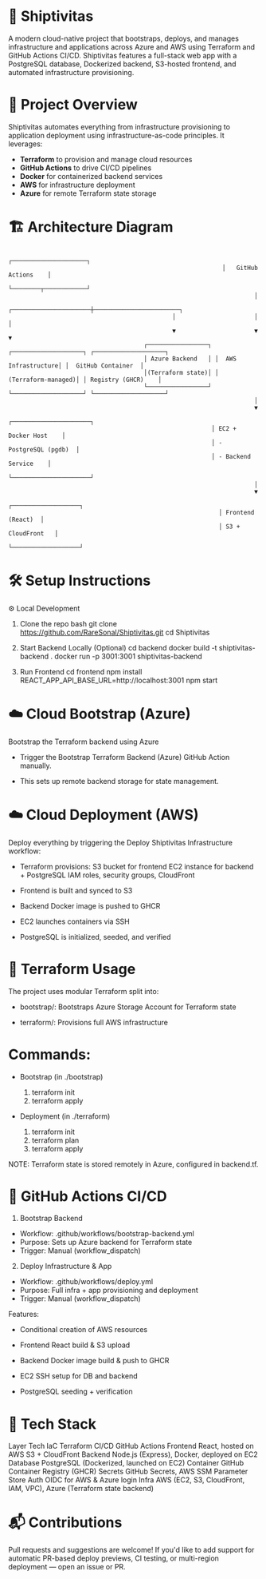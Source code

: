 # 🚀 Shiptivitas

A modern cloud-native project that bootstraps, deploys, and manages infrastructure and applications across Azure and AWS using Terraform and GitHub Actions CI/CD. 
Shiptivitas features a full-stack web app with a PostgreSQL database, Dockerized backend, S3-hosted frontend, and automated infrastructure provisioning.

# 📌 Project Overview

Shiptivitas automates everything from infrastructure provisioning to application deployment using infrastructure-as-code principles. It leverages:

- **Terraform** to provision and manage cloud resources
- **GitHub Actions** to drive CI/CD pipelines
- **Docker** for containerized backend services
- **AWS** for infrastructure deployment
- **Azure** for remote Terraform state storage

# 🏗️ Architecture Diagram

                                                                ┌─────────────────────┐
                                                                │   GitHub Actions    │
                                                                └────────┬────────────┘
                                                                         │
                                                  ┌──────────────────────┼────────────────────────┐
                                                  │                      │                        │
                                                  ▼                      ▼                        ▼
                                          ┌─────────────────┐ ┌────────────────────┐ ┌────────────────────┐
                                          │ Azure Backend   │ │  AWS Infrastructure│ │  GitHub Container  │
                                          │(Terraform state)│ │ (Terraform-managed)│ │ Registry (GHCR)    │
                                          └─────────────────┘ └────────────────────┘ └────────────────────┘
                                                                         │
                                                                         ▼
                                                             ┌──────────────────────┐
                                                             │ EC2 + Docker Host    │
                                                             │ - PostgreSQL (pgdb)  │
                                                             │ - Backend Service    │   
                                                             └──────────────────────┘
                                                                         │
                                                                         ▼
                                                               ┌───────────────────┐
                                                               │ Frontend (React)  │
                                                               │ S3 + CloudFront   │
                                                               └───────────────────┘



# 🛠️ Setup Instructions

⚙️ Local Development

1. Clone the repo
   bash
   git clone https://github.com/RareSonal/Shiptivitas.git
   cd Shiptivitas

2. Start Backend Locally (Optional)
   cd backend
   docker build -t shiptivitas-backend .
   docker run -p 3001:3001 shiptivitas-backend

3. Run Frontend
   cd frontend
   npm install
   REACT_APP_API_BASE_URL=http://localhost:3001 npm start

# ☁️ Cloud Bootstrap (Azure)
Bootstrap the Terraform backend using Azure

   - Trigger the Bootstrap Terraform Backend (Azure) GitHub Action manually.
     
   - This sets up remote backend storage for state management.

# ☁️ Cloud Deployment (AWS)
Deploy everything by triggering the Deploy Shiptivitas Infrastructure workflow:

   - Terraform provisions:
     S3 bucket for frontend
     EC2 instance for backend + PostgreSQL
     IAM roles, security groups, CloudFront

   - Frontend is built and synced to S3

   - Backend Docker image is pushed to GHCR

   - EC2 launches containers via SSH

   - PostgreSQL is initialized, seeded, and verified

# 🧱 Terraform Usage
The project uses modular Terraform split into:

  - bootstrap/: Bootstraps Azure Storage Account for Terraform state

  - terraform/: Provisions full AWS infrastructure

# Commands:

- Bootstrap (in ./bootstrap)

  1. terraform init
  2. terraform apply

- Deployment (in ./terraform)

  1. terraform init
  2. terraform plan
  3. terraform apply

NOTE: Terraform state is stored remotely in Azure, configured in backend.tf.

# 🤖 GitHub Actions CI/CD
1. Bootstrap Backend
  - Workflow: .github/workflows/bootstrap-backend.yml
  - Purpose: Sets up Azure backend for Terraform state
  - Trigger: Manual (workflow_dispatch)

2. Deploy Infrastructure & App
  - Workflow: .github/workflows/deploy.yml
  - Purpose: Full infra + app provisioning and deployment
  - Trigger: Manual (workflow_dispatch)

Features:

- Conditional creation of AWS resources

- Frontend React build & S3 upload

- Backend Docker image build & push to GHCR

- EC2 SSH setup for DB and backend

- PostgreSQL seeding + verification

# 🧰 Tech Stack
Layer	          Tech
IaC	            Terraform
CI/CD	          GitHub Actions
Frontend	      React, hosted on AWS S3 + CloudFront
Backend	        Node.js (Express), Docker, deployed on EC2
Database	      PostgreSQL (Dockerized, launched on EC2)
Container	      GitHub Container Registry (GHCR)
Secrets	        GitHub Secrets, AWS SSM Parameter Store
Auth	          OIDC for AWS & Azure login
Infra	          AWS (EC2, S3, CloudFront, IAM, VPC), Azure (Terraform state backend)

# 📬 Contributions
Pull requests and suggestions are welcome! If you'd like to add support for automatic PR-based deploy previews, CI testing, or multi-region deployment — open an issue or PR.





